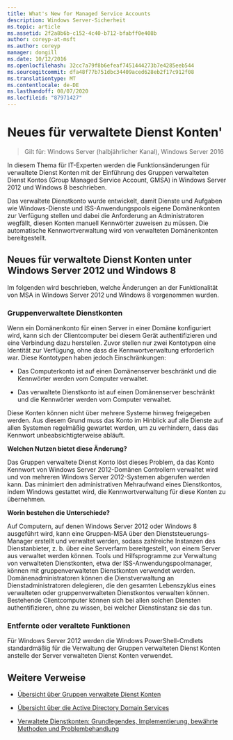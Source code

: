 ```yaml
---
title: What's New for Managed Service Accounts
description: Windows Server-Sicherheit
ms.topic: article
ms.assetid: 2f2a8b6b-c152-4c40-b712-bfabff0e408b
author: coreyp-at-msft
ms.author: coreyp
manager: dongill
ms.date: 10/12/2016
ms.openlocfilehash: 32cc7a79f8b6efeaf7451444273b7e4285eeb544
ms.sourcegitcommit: dfa48f77b751dbc34409aced628eb2f17c912f08
ms.translationtype: MT
ms.contentlocale: de-DE
ms.lasthandoff: 08/07/2020
ms.locfileid: "87971427"
---
```

# <a name="what39s-new-for-managed-service-accounts"></a>Neues für verwaltete Dienst Konten&#39;

>Gilt für: Windows Server (halbjährlicher Kanal), Windows Server 2016

In diesem Thema für IT-Experten werden die Funktionsänderungen für verwaltete Dienst Konten mit der Einführung des Gruppen verwalteten Dienst Kontos (Group Managed Service Account, GMSA) in Windows Server 2012 und Windows 8 beschrieben.

Das verwaltete Dienstkonto wurde entwickelt, damit Dienste und Aufgaben wie Windows-Dienste und ISS-Anwendungspools eigene Domänenkonten zur Verfügung stellen und dabei die Anforderung an Administratoren wegfällt, diesen Konten manuell Kennwörter zuweisen zu müssen. Die automatische Kennwortverwaltung wird von verwalteten Domänenkonten bereitgestellt.

## <a name="whats-new-for-managed-service-accounts-in-windows-server-2012-and-windows-8"></a><a name="versions"></a>Neues für verwaltete Dienst Konten unter Windows Server 2012 und Windows 8
Im folgenden wird beschrieben, welche Änderungen an der Funktionalität von MSA in Windows Server 2012 und Windows 8 vorgenommen wurden.

### <a name="group-managed-service-accounts"></a>Gruppenverwaltete Dienstkonten
Wenn ein Domänenkonto für einen Server in einer Domäne konfiguriert wird, kann sich der Clientcomputer bei diesem Gerät authentifizieren und eine Verbindung dazu herstellen. Zuvor stellen nur zwei Kontotypen eine Identität zur Verfügung, ohne dass die Kennwortverwaltung erforderlich war. Diese Kontotypen haben jedoch Einschränkungen:

-   Das Computerkonto ist auf einen Domänenserver beschränkt und die Kennwörter werden vom Computer verwaltet.

-   Das verwaltete Dienstkonto ist auf einen Domänenserver beschränkt und die Kennwörter werden vom Computer verwaltet.

Diese Konten können nicht über mehrere Systeme hinweg freigegeben werden. Aus diesem Grund muss das Konto im Hinblick auf alle Dienste auf allen Systemen regelmäßig gewartet werden, um zu verhindern, dass das Kennwort unbeabsichtigterweise abläuft.

**Welchen Nutzen bietet diese Änderung?**

Das Gruppen verwaltete Dienst Konto löst dieses Problem, da das Konto Kennwort von Windows Server 2012-Domänen Controllern verwaltet wird und von mehreren Windows Server 2012-Systemen abgerufen werden kann. Das minimiert den administrativen Mehraufwand eines Dienstkontos, indem Windows gestattet wird, die Kennwortverwaltung für diese Konten zu übernehmen.

**Worin bestehen die Unterschiede?**

Auf Computern, auf denen Windows Server 2012 oder Windows 8 ausgeführt wird, kann eine Gruppen-MSA über den Dienststeuerungs-Manager erstellt und verwaltet werden, sodass zahlreiche Instanzen des Dienstanbieter, z. b. über eine Serverfarm bereitgestellt, von einem Server aus verwaltet werden können. Tools und Hilfsprogramme zur Verwaltung von verwalteten Dienstkonten, etwa der ISS-Anwendungspoolmanager, können mit gruppenverwalteten Dienstkonten verwendet werden. Domänenadministratoren können die Dienstverwaltung an Dienstadministratoren delegieren, die den gesamten Lebenszyklus eines verwalteten oder gruppenverwalteten Dienstkontos verwalten können. Bestehende Clientcomputer können sich bei allen solchen Diensten authentifizieren, ohne zu wissen, bei welcher Dienstinstanz sie das tun.

### <a name="removed-or-deprecated-functionality"></a><a name="interoperability"></a>Entfernte oder veraltete Funktionen
Für Windows Server 2012 werden die Windows PowerShell-Cmdlets standardmäßig für die Verwaltung der Gruppen verwalteten Dienst Konten anstelle der Server verwalteten Dienst Konten verwendet.

## <a name="additional-references"></a>Weitere Verweise

-   [Übersicht über Gruppen verwaltete Dienst Konten](group-managed-service-accounts-overview.md)

-   [Übersicht über die Active Directory Domain Services](active-directory-domain-services-overview.md)

-   [Verwaltete Dienstkonten: Grundlegendes, Implementierung, bewährte Methoden und Problembehandlung](https://techcommunity.microsoft.com/t5/ask-the-directory-services-team/managed-service-accounts-understanding-implementing-best/ba-p/397009)


